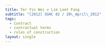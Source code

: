 ```yaml
---
title: Ter Yin Wei v Lim Leet Fang
subtitle: "[2012] SGHC 82 / 20\_April\_2012"
tags:
  - Contract
  - contractual terms
  - rules of construction
layout: single
---
```


